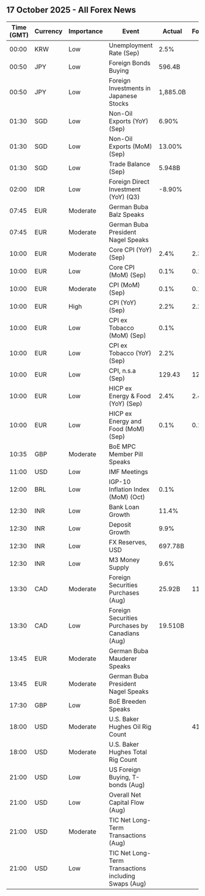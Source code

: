 ## 17 October 2025 - All Forex News

| Time (GMT) | Currency | Importance | Event | Actual | Forecast | Previous |
|------|----------|------------|-------|--------|----------|----------|
| 00:00 | KRW | Low | Unemployment Rate (Sep) | 2.5% |  | 2.6% |
| 00:50 | JPY | Low | Foreign Bonds Buying | 596.4B |  | -923.0B |
| 00:50 | JPY | Low | Foreign Investments in Japanese Stocks | 1,885.0B |  | 2,476.1B |
| 01:30 | SGD | Low | Non-Oil Exports (YoY) (Sep) | 6.90% |  | -11.50% |
| 01:30 | SGD | Low | Non-Oil Exports (MoM) (Sep) | 13.00% |  | -9.10% |
| 01:30 | SGD | Low | Trade Balance (Sep) | 5.948B |  | 4.990B |
| 02:00 | IDR | Low | Foreign Direct Investment (YoY) (Q3) | -8.90% |  | -7.00% |
| 07:45 | EUR | Moderate | German Buba Balz Speaks |  |  |  |
| 07:45 | EUR | Moderate | German Buba President Nagel Speaks |  |  |  |
| 10:00 | EUR | Moderate | Core CPI (YoY) (Sep) | 2.4% | 2.3% | 2.3% |
| 10:00 | EUR | Low | Core CPI (MoM) (Sep) | 0.1% | 0.1% | 0.3% |
| 10:00 | EUR | Moderate | CPI (MoM) (Sep) | 0.1% | 0.1% | 0.1% |
| 10:00 | EUR | High | CPI (YoY) (Sep) | 2.2% | 2.2% | 2.0% |
| 10:00 | EUR | Low | CPI ex Tobacco (MoM) (Sep) | 0.1% |  | 0.1% |
| 10:00 | EUR | Low | CPI ex Tobacco (YoY) (Sep) | 2.2% |  | 2.0% |
| 10:00 | EUR | Low | CPI, n.s.a (Sep) | 129.43 | 129.42 | 129.31 |
| 10:00 | EUR | Low | HICP ex Energy & Food (YoY) (Sep) | 2.4% | 2.4% | 2.3% |
| 10:00 | EUR | Low | HICP ex Energy and Food (MoM) (Sep) | 0.1% | 0.1% | 0.3% |
| 10:35 | GBP | Moderate | BoE MPC Member Pill Speaks |  |  |  |
| 11:00 | USD | Low | IMF Meetings |  |  |  |
| 12:00 | BRL | Low | IGP-10 Inflation Index (MoM) (Oct) | 0.1% |  | 0.2% |
| 12:30 | INR | Low | Bank Loan Growth | 11.4% |  | 10.4% |
| 12:30 | INR | Low | Deposit Growth | 9.9% |  | 9.5% |
| 12:30 | INR | Low | FX Reserves, USD | 697.78B |  | 699.96B |
| 12:30 | INR | Low | M3 Money Supply | 9.6% |  | 9.5% |
| 13:30 | CAD | Moderate | Foreign Securities Purchases (Aug) | 25.92B | 11.61B | 26.66B |
| 13:30 | CAD | Low | Foreign Securities Purchases by Canadians (Aug) | 19.510B |  | 17.360B |
| 13:45 | EUR | Moderate | German Buba Mauderer Speaks |  |  |  |
| 13:45 | EUR | Moderate | German Buba President Nagel Speaks |  |  |  |
| 17:30 | GBP | Low | BoE Breeden Speaks |  |  |  |
| 18:00 | USD | Moderate | U.S. Baker Hughes Oil Rig Count |  | 417 | 418 |
| 18:00 | USD | Moderate | U.S. Baker Hughes Total Rig Count |  |  | 547 |
| 21:00 | USD | Low | US Foreign Buying, T-bonds (Aug) |  |  | 58.20B |
| 21:00 | USD | Low | Overall Net Capital Flow (Aug) |  |  | 2.10B |
| 21:00 | USD | Moderate | TIC Net Long-Term Transactions (Aug) |  |  | 49.2B |
| 21:00 | USD | Low | TIC Net Long-Term Transactions including Swaps (Aug) |  |  | 49.20B |
